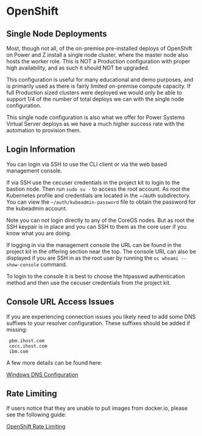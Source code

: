
# OpenShift

## Single Node Deployments

Most, though not all, of the on-premise pre-installed deploys of OpenShift on Power and Z install a single node cluster, where the master node also hosts the worker role. This is NOT a Production configuration with proper high availability, and as such it should NOT be upgraded.

This configuration is useful for many educational and demo purposes, and is primarily used as there is fairly limited on-premise compute capacity. If full Production sized clusters were deployed we would only be able to support 1/4 of the number of total deploys we can with the single node configuration.

This single node configuration is also what we offer for Power Systems Virtual Server deploys as we have a much higher success rate with the automation to provision them. 
    
## Login Information

You can login via SSH to use the CLI client or via the web based management console.

If via SSH use the cecuser credentials in the project kit to login to the bastion node. Then run `sudo su -` to access the root account. As root the Kubernetes profile and credentials are located in the ~/auth subdirectory. You can view the `~/auth/kubeadmin-password` file to obtain the password for the kubeadmin account.

Note you can not login directly to any of the CoreOS nodes. But as root the SSH keypair is in place and you can SSH to them as the core user if you know what you are doing.

If logging in via the management console the URL can be found in the project kit in the offering section near the top. The console URL can also be displayed if you are SSH in as the root user by running the `oc whoami --show-console` command.

To login to the console it is best to choose the htpasswd authentication method and then use the cecuser credentials from the project kit.

## Console URL Access Issues

If you are experiencing connection issues you likely need to add some DNS suffixes to your resolver configuration. These suffixes should be added if missing:
```
 pbm.ihost.com
 cecc.ihost.com
 ibm.com
```
A few more details can be found here:

[Windows DNS Configuration](dns-config.md)

## Rate Limiting

If users notice that they are unable to pull images from docker.io, please see the following guide:

[OpenShift Rate Limiting](openshift-rate-limit.md)
